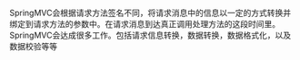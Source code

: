 #

SpringMVC会根据请求方法签名不同，将请求消息中的信息以一定的方式转换并绑定到请求方法的参数中。在请求消息到达真正调用处理方法的这段时间里。SpringMVC会达成很多工作。包括请求信息转换，数据转换，数据格式化，以及数据校验等等